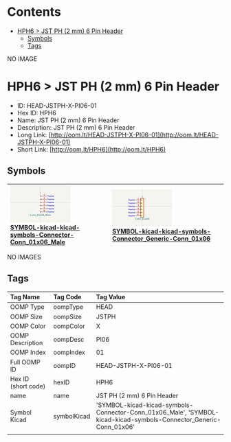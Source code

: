 



Contents
========

* [HPH6 > JST PH (2 mm) 6 Pin Header](#hph6--jst-ph-2-mm-6-pin-header)
	* [Symbols](#symbols)
	* [Tags](#tags)
  
NO IMAGE  
# HPH6 > JST PH (2 mm) 6 Pin Header

- ID: HEAD-JSTPH-X-PI06-01
- Hex ID: HPH6
- Name: JST PH (2 mm) 6 Pin Header
- Description: JST PH (2 mm) 6 Pin Header
- Long Link: [http://oom.lt/HEAD-JSTPH-X-PI06-01](http://oom.lt/HEAD-JSTPH-X-PI06-01)
- Short Link: [http://oom.lt/HPH6](http://oom.lt/HPH6)

## Symbols
  

|[![](https://raw.githubusercontent.com/oomlout/oomlout_OOMP_eda_V2/main/SYMBOL/kicad/kicad-symbols/Connector/Conn_01x06_Male/image_140.png)<br>SYMBOL-kicad-kicad-symbols-Connector-Conn_01x06_Male](https://github.com/oomlout/oomlout_OOMP_eda_V2/tree/main/SYMBOL/kicad/kicad-symbols/Connector/Conn_01x06_Male/)|[![](https://raw.githubusercontent.com/oomlout/oomlout_OOMP_eda_V2/main/SYMBOL/kicad/kicad-symbols/Connector_Generic/Conn_01x06/image_140.png)<br>SYMBOL-kicad-kicad-symbols-Connector_Generic-Conn_01x06](https://github.com/oomlout/oomlout_OOMP_eda_V2/tree/main/SYMBOL/kicad/kicad-symbols/Connector_Generic/Conn_01x06/)||
| :--- | :--- | :--- |
  
NO IMAGES  
## Tags
  

|Tag Name|Tag Code|Tag Value|
| :--- | :--- | :--- |
|OOMP Type|oompType|HEAD|
|OOMP Size|oompSize|JSTPH|
|OOMP Color|oompColor|X|
|OOMP Description|oompDesc|PI06|
|OOMP Index|oompIndex|01|
|Full OOMP ID|oompID|HEAD-JSTPH-X-PI06-01|
|Hex ID (short code)|hexID|HPH6|
|name|name|JST PH (2 mm) 6 Pin Header|
|Symbol Kicad|symbolKicad|'SYMBOL-kicad-kicad-symbols-Connector-Conn_01x06_Male', 'SYMBOL-kicad-kicad-symbols-Connector_Generic-Conn_01x06'|
||||
